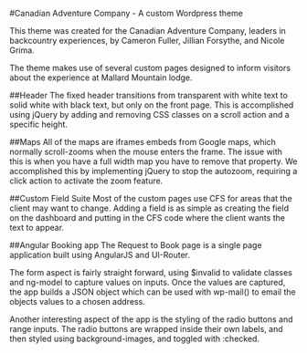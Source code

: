 #Canadian Adventure Company - A custom Wordpress theme

This theme was created for the Canadian Adventure Company, leaders in backcountry experiences, by Cameron Fuller, Jillian Forsythe, and Nicole Grima.

The theme makes use of several custom pages designed to inform visitors about the experience at Mallard Mountain lodge.

##Header
The fixed header transitions from transparent with white text to solid white with black text, but only on the front page. This is accomplished using jQuery by adding and removing CSS classes on a scroll action and a specific height.

##Maps
All of the maps are iframes embeds from Google maps, which normally scroll-zooms when the mouse enters the frame. The issue with this is when you have a full width map you have to remove that property. We accomplished this by implementing jQuery to stop the autozoom, requiring a click action to activate the zoom feature.

##Custom Field Suite
Most of the custom pages use CFS for areas that the client may want to change. Adding a field is as simple as creating the field on the dashboard and putting in the CFS code where the client wants the text to appear.

##Angular Booking app
The Request to Book page is a single page application built using AngularJS and UI-Router.

The form aspect is fairly straight forward, using $invalid to validate classes and ng-model to capture values on inputs. Once the values are captured, the app builds a JSON object which can be used with wp-mail() to email the objects values to a chosen address.

Another interesting aspect of the app is the styling of the radio buttons and range inputs. The radio buttons are wrapped inside their own labels, and then styled using background-images, and toggled with :checked.
